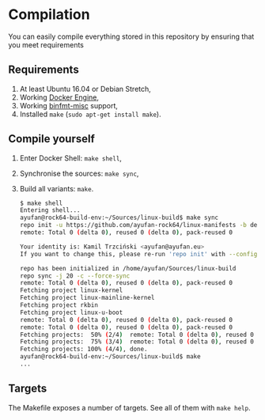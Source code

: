 # Compilation

You can easily compile everything stored in this repository by ensuring that you meet requirements

## Requirements

1. At least Ubuntu 16.04 or Debian Stretch,
1. Working [Docker Engine](https://docs.docker.com/engine/installation/),
1. Working [binfmt-misc](binfmt-misc.md) support,
1. Installed `make` (`sudo apt-get install make`).

## Compile yourself

1. Enter Docker Shell: `make shell`,
1. Synchronise the sources: `make sync`,
1. Build all variants: `make`.

    ```bash
    $ make shell
    Entering shell...
    ayufan@rock64-build-env:~/Sources/linux-build$ make sync
    repo init -u https://github.com/ayufan-rock64/linux-manifests -b default --depth=1 --no-clone-bundle
    remote: Total 0 (delta 0), reused 0 (delta 0), pack-reused 0

    Your identity is: Kamil Trzciński <ayufan@ayufan.eu>
    If you want to change this, please re-run 'repo init' with --config-name

    repo has been initialized in /home/ayufan/Sources/linux-build
    repo sync -j 20 -c --force-sync
    remote: Total 0 (delta 0), reused 0 (delta 0), pack-reused 0
    Fetching project linux-kernel
    Fetching project linux-mainline-kernel
    Fetching project rkbin
    Fetching project linux-u-boot
    remote: Total 0 (delta 0), reused 0 (delta 0), pack-reused 0
    remote: Total 0 (delta 0), reused 0 (delta 0), pack-reused 0
    Fetching projects:  50% (2/4)  remote: Total 0 (delta 0), reused 0 (delta 0), pack-reused 0
    Fetching projects:  75% (3/4)  remote: Total 0 (delta 0), reused 0 (delta 0), pack-reused 0
    Fetching projects: 100% (4/4), done.
    ayufan@rock64-build-env:~/Sources/linux-build$ make
    ...
    ```

## Targets

The Makefile exposes a number of targets.
See all of them with `make help`.
